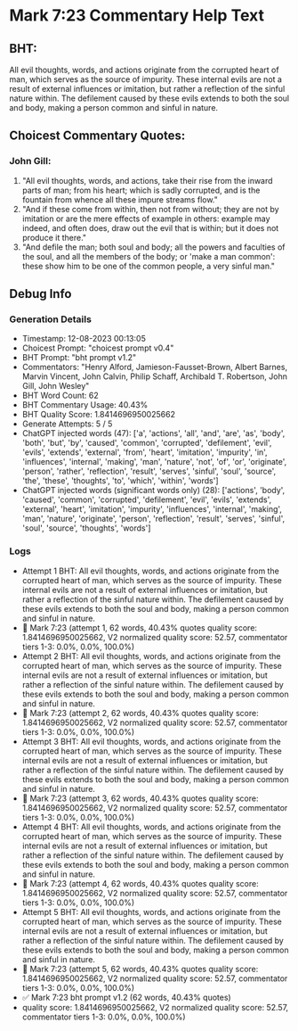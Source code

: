 # Mark 7:23 Commentary Help Text

## BHT:
All evil thoughts, words, and actions originate from the corrupted heart of man, which serves as the source of impurity. These internal evils are not a result of external influences or imitation, but rather a reflection of the sinful nature within. The defilement caused by these evils extends to both the soul and body, making a person common and sinful in nature.

## Choicest Commentary Quotes:
### John Gill:
1. "All evil thoughts, words, and actions, take their rise from the inward parts of man; from his heart; which is sadly corrupted, and is the fountain from whence all these impure streams flow."
2. "And if these come from within, then not from without; they are not by imitation or are the mere effects of example in others: example may indeed, and often does, draw out the evil that is within; but it does not produce it there."
3. "And defile the man; both soul and body; all the powers and faculties of the soul, and all the members of the body; or 'make a man common': these show him to be one of the common people, a very sinful man."


## Debug Info
### Generation Details
- Timestamp: 12-08-2023 00:13:05
- Choicest Prompt: "choicest prompt v0.4"
- BHT Prompt: "bht prompt v1.2"
- Commentators: "Henry Alford, Jamieson-Fausset-Brown, Albert Barnes, Marvin Vincent, John Calvin, Philip Schaff, Archibald T. Robertson, John Gill, John Wesley"
- BHT Word Count: 62
- BHT Commentary Usage: 40.43%
- BHT Quality Score: 1.8414696950025662
- Generate Attempts: 5 / 5
- ChatGPT injected words (47):
	['a', 'actions', 'all', 'and', 'are', 'as', 'body', 'both', 'but', 'by', 'caused', 'common', 'corrupted', 'defilement', 'evil', 'evils', 'extends', 'external', 'from', 'heart', 'imitation', 'impurity', 'in', 'influences', 'internal', 'making', 'man', 'nature', 'not', 'of', 'or', 'originate', 'person', 'rather', 'reflection', 'result', 'serves', 'sinful', 'soul', 'source', 'the', 'these', 'thoughts', 'to', 'which', 'within', 'words']
- ChatGPT injected words (significant words only) (28):
	['actions', 'body', 'caused', 'common', 'corrupted', 'defilement', 'evil', 'evils', 'extends', 'external', 'heart', 'imitation', 'impurity', 'influences', 'internal', 'making', 'man', 'nature', 'originate', 'person', 'reflection', 'result', 'serves', 'sinful', 'soul', 'source', 'thoughts', 'words']

### Logs
- Attempt 1 BHT: All evil thoughts, words, and actions originate from the corrupted heart of man, which serves as the source of impurity. These internal evils are not a result of external influences or imitation, but rather a reflection of the sinful nature within. The defilement caused by these evils extends to both the soul and body, making a person common and sinful in nature.
- 🔄 Mark 7:23 (attempt 1, 62 words, 40.43% quotes quality score: 1.8414696950025662, V2 normalized quality score: 52.57, commentator tiers 1-3: 0.0%, 0.0%, 100.0%)
- Attempt 2 BHT: All evil thoughts, words, and actions originate from the corrupted heart of man, which serves as the source of impurity. These internal evils are not a result of external influences or imitation, but rather a reflection of the sinful nature within. The defilement caused by these evils extends to both the soul and body, making a person common and sinful in nature.
- 🔄 Mark 7:23 (attempt 2, 62 words, 40.43% quotes quality score: 1.8414696950025662, V2 normalized quality score: 52.57, commentator tiers 1-3: 0.0%, 0.0%, 100.0%)
- Attempt 3 BHT: All evil thoughts, words, and actions originate from the corrupted heart of man, which serves as the source of impurity. These internal evils are not a result of external influences or imitation, but rather a reflection of the sinful nature within. The defilement caused by these evils extends to both the soul and body, making a person common and sinful in nature.
- 🔄 Mark 7:23 (attempt 3, 62 words, 40.43% quotes quality score: 1.8414696950025662, V2 normalized quality score: 52.57, commentator tiers 1-3: 0.0%, 0.0%, 100.0%)
- Attempt 4 BHT: All evil thoughts, words, and actions originate from the corrupted heart of man, which serves as the source of impurity. These internal evils are not a result of external influences or imitation, but rather a reflection of the sinful nature within. The defilement caused by these evils extends to both the soul and body, making a person common and sinful in nature.
- 🔄 Mark 7:23 (attempt 4, 62 words, 40.43% quotes quality score: 1.8414696950025662, V2 normalized quality score: 52.57, commentator tiers 1-3: 0.0%, 0.0%, 100.0%)
- Attempt 5 BHT: All evil thoughts, words, and actions originate from the corrupted heart of man, which serves as the source of impurity. These internal evils are not a result of external influences or imitation, but rather a reflection of the sinful nature within. The defilement caused by these evils extends to both the soul and body, making a person common and sinful in nature.
- 🔄 Mark 7:23 (attempt 5, 62 words, 40.43% quotes quality score: 1.8414696950025662, V2 normalized quality score: 52.57, commentator tiers 1-3: 0.0%, 0.0%, 100.0%)
- ✅ Mark 7:23 bht prompt v1.2 (62 words, 40.43% quotes)
- quality score: 1.8414696950025662, V2 normalized quality score: 52.57, commentator tiers 1-3: 0.0%, 0.0%, 100.0%)